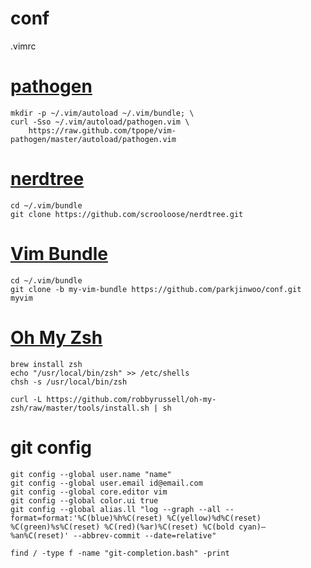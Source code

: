 conf
====

.vimrc

# [pathogen](https://github.com/tpope/vim-pathogen "pathogen")

    mkdir -p ~/.vim/autoload ~/.vim/bundle; \
    curl -Sso ~/.vim/autoload/pathogen.vim \
        https://raw.github.com/tpope/vim-pathogen/master/autoload/pathogen.vim

# [nerdtree](https://github.com/scrooloose/nerdtree "nerdtree")

    cd ~/.vim/bundle
    git clone https://github.com/scrooloose/nerdtree.git

# [Vim Bundle](https://github.com/parkjinwoo/conf/tree/my-vim-bundle "vim bundle")

	cd ~/.vim/bundle
    git clone -b my-vim-bundle https://github.com/parkjinwoo/conf.git myvim

# [Oh My Zsh](https://github.com/robbyrussell/oh-my-zsh "oh my zsh")

    brew install zsh
    echo "/usr/local/bin/zsh" >> /etc/shells
    chsh -s /usr/local/bin/zsh

    curl -L https://github.com/robbyrussell/oh-my-zsh/raw/master/tools/install.sh | sh

# git config

    git config --global user.name "name"
    git config --global user.email id@email.com
    git config --global core.editor vim
    git config --global color.ui true
    git config --global alias.ll "log --graph --all --format=format:'%C(blue)%h%C(reset) %C(yellow)%d%C(reset) %C(green)%s%C(reset) %C(red)(%ar)%C(reset) %C(bold cyan)— %an%C(reset)' --abbrev-commit --date=relative"

    find / -type f -name "git-completion.bash" -print
